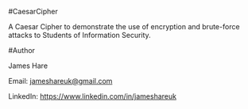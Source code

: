 #CaesarCipher

A Caesar Cipher to demonstrate the use of encryption and brute-force attacks to Students of Information Security.

#Author

James Hare

Email: jameshareuk@gmail.com

LinkedIn: https://www.linkedin.com/in/jameshareuk
